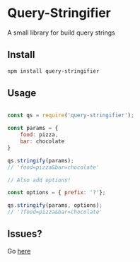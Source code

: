 # Query-Stringifier
A small library for build query strings

## Install
``` bash
npm install query-stringifier
```

## Usage
```js

const qs = require('query-stringifier');

const params = {
    food: pizza,
    bar: chocolate
}

qs.stringify(params);
// 'food=pizza&bar=chocolate'

// Also add options!

const options = { prefix: '?'};

qs.stringify(params, options);
// '?food=pizza&bar=chocolate'
```

## Issues?
Go [here](https://github.com/joshghent/query-stringifier/issues)